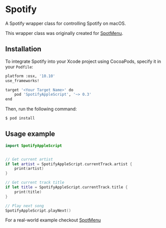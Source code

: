 # Spotify
A Spotify wrapper class for controlling Spotify on macOS.

This wrapper class was originally created for [SpotMenu](https://github.com/kmikiy/SpotMenu).

## Installation

To integrate Spotify into your Xcode project using CocoaPods, specify it in your `Podfile`:

```sh
platform :osx, '10.10'
use_frameworks!

target '<Your Target Name>' do
    pod 'SpotifyAppleScript', '~> 0.3'
end
```

Then, run the following command:

```sh
$ pod install
```
## Usage example

```swift
import SpotifyAppleScript


// Get current artist
if let artist = SpotifyAppleScript.currentTrack.artist {
    print(artist)
}

// Get current track title
if let title = SpotifyAppleScript.currentTrack.title {
    print(title)
}

// Play next song
SpotifyAppleScript.playNext()
```

For a real-world example checkout [SpotMenu](https://github.com/kmikiy/SpotMenu)
